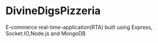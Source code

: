 # DivineDigsPizzeria
E-commerce real-time-application(RTA) built using Express, Socket.IO,Node.js and MongoDB
